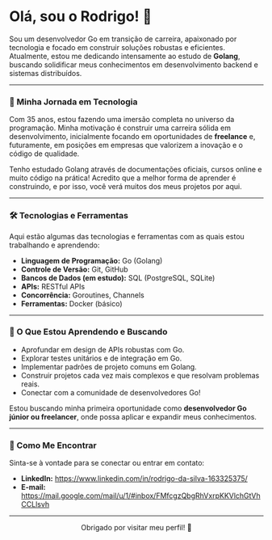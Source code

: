 # Olá, sou o Rodrigo! 👋

Sou um desenvolvedor Go em transição de carreira, apaixonado por tecnologia e focado em construir soluções robustas e eficientes. Atualmente, estou me dedicando intensamente ao estudo de **Golang**, buscando solidificar meus conhecimentos em desenvolvimento backend e sistemas distribuídos.

---

### 🚀 Minha Jornada em Tecnologia

Com 35 anos, estou fazendo uma imersão completa no universo da programação. Minha motivação é construir uma carreira sólida em desenvolvimento, inicialmente focando em oportunidades de **freelance** e, futuramente, em posições em empresas que valorizem a inovação e o código de qualidade.

Tenho estudado Golang através de documentações oficiais, cursos online e muito código na prática! Acredito que a melhor forma de aprender é construindo, e por isso, você verá muitos dos meus projetos por aqui.

---

### 🛠️ Tecnologias e Ferramentas

Aqui estão algumas das tecnologias e ferramentas com as quais estou trabalhando e aprendendo:

* **Linguagem de Programação:** Go (Golang)
* **Controle de Versão:** Git, GitHub
* **Bancos de Dados (em estudo):** SQL (PostgreSQL, SQLite)
* **APIs:** RESTful APIs
* **Concorrência:** Goroutines, Channels
* **Ferramentas:** Docker (básico)

---

### 🌱 O Que Estou Aprendendo e Buscando

* Aprofundar em design de APIs robustas com Go.
* Explorar testes unitários e de integração em Go.
* Implementar padrões de projeto comuns em Golang.
* Construir projetos cada vez mais complexos e que resolvam problemas reais.
* Conectar com a comunidade de desenvolvedores Go!

Estou buscando minha primeira oportunidade como **desenvolvedor Go júnior ou freelancer**, onde possa aplicar e expandir meus conhecimentos.

---

### 💬 Como Me Encontrar

Sinta-se à vontade para se conectar ou entrar em contato:

* **LinkedIn:** https://www.linkedin.com/in/rodrigo-da-silva-163325375/
* **E-mail:** https://mail.google.com/mail/u/1/#inbox/FMfcgzQbgRhVxrpKKVlchGtVhCCLlsvh
---

<p align="center">
  Obrigado por visitar meu perfil! 🚀
</p>
